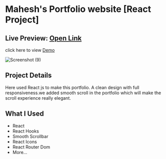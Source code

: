 # Mahesh's Portfolio website [React Project]

## Live Preview: [Open Link](https://in0d3.csb.app/)

click here to view  <a href="https://in0d3.csb.app/" > Demo</a>

![Screenshot (9)](https://user-images.githubusercontent.com/74812363/121653678-948e1780-caba-11eb-9fcf-d8f3b44d4d68.png)

## Project Details

Here used React js to make this portfolio. A clean design with full responsiveness.we added smooth scroll in the portfolio which will make the scroll experience really elegant.

## What I Used

- React
- React Hooks
- Smooth Scrollbar
- React Icons
- React Router Dom
- More...
